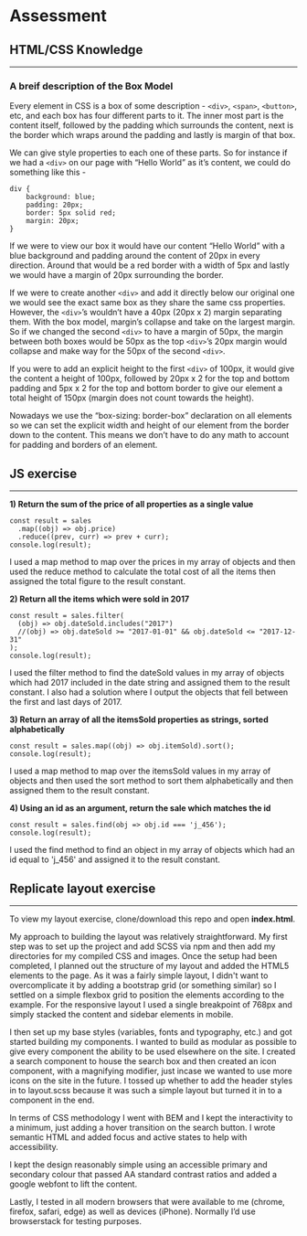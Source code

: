 # Assessment

## HTML/CSS Knowledge

---

### A breif description of the Box Model

Every element in CSS is a box of some description - `<div>`, `<span>`, `<button>`, etc, and each box has four different parts to it. The inner most part is the content itself, followed by the padding which surrounds the content, next is the border which wraps around the padding and lastly is margin of that box.

We can give style properties to each one of these parts. So for instance if we had a `<div>` on our page with “Hello World” as it’s content, we could do something like this -

```
div {
	background: blue;
	padding: 20px;
	border: 5px solid red;
	margin: 20px;
}
```

If we were to view our box it would have our content “Hello World” with a blue background and padding around the content of 20px in every direction. Around that would be a red border with a width of 5px and lastly we would have a margin of 20px surrounding the border.

If we were to create another `<div>` and add it directly below our original one we would see the exact same box as they share the same css properties. However, the `<div>`’s wouldn’t have a 40px (20px x 2) margin separating them. With the box model, margin’s collapse and take on the largest margin. So if we changed the second `<div>` to have a margin of 50px, the margin between both boxes would be 50px as the top `<div>`’s 20px margin would collapse and make way for the 50px of the second `<div>`.

If you were to add an explicit height to the first `<div>` of 100px, it would give the content a height of 100px, followed by 20px x 2 for the top and bottom padding and 5px x 2 for the top and bottom border to give our element a total height of 150px (margin does not count towards the height).

Nowadays we use the “box-sizing: border-box” declaration on all elements so we can set the explicit width and height of our element from the border down to the content. This means we don’t have to do any math to account for padding and borders of an element.

## JS exercise

---

**1) Return the sum of the price of all properties as a single value**

```
const result = sales
  .map((obj) => obj.price)
  .reduce((prev, curr) => prev + curr);
console.log(result);
```

I used a map method to map over the prices in my array of objects and then used the reduce method to calculate the total cost of all the items then assigned the total figure to the result constant.

**2) Return all the items which were sold in 2017**

```
const result = sales.filter(
  (obj) => obj.dateSold.includes("2017")
  //(obj) => obj.dateSold >= "2017-01-01" && obj.dateSold <= "2017-12-31"
);
console.log(result);
```

I used the filter method to find the dateSold values in my array of objects which had 2017 included in the date string and assigned them to the result constant.
I also had a solution where I output the objects that fell between the first and last days of 2017.

**3) Return an array of all the itemsSold properties as strings, sorted alphabetically**

```
const result = sales.map((obj) => obj.itemSold).sort();
console.log(result);
```

I used a map method to map over the itemsSold values in my array of objects and then used the sort method to sort them alphabetically and then assigned them to the result constant.

**4) Using an id as an argument, return the sale which matches the id**

```
const result = sales.find(obj => obj.id === 'j_456');
console.log(result);
```

I used the find method to find an object in my array of objects which had an id equal to 'j_456' and assigned it to the result constant.

## Replicate layout exercise

---

To view my layout exercise, clone/download this repo and open **index.html**.

My approach to building the layout was relatively straightforward. My first step was to set up the project and add SCSS via npm and then add my directories for my compiled CSS and images.
Once the setup had been completed, I planned out the structure of my layout and added the HTML5 elements to the page. As it was a fairly simple layout, I didn't want to overcomplicate it by adding a bootstrap grid (or something similar) so I settled on a simple flexbox grid to position the elements according to the example. For the responsive layout I used a single breakpoint of 768px and simply stacked the content and sidebar elements in mobile.

I then set up my base styles (variables, fonts and typography, etc.) and got started building my components. I wanted to build as modular as possible to give every component the ability to be used elsewhere on the site. I created a search component to house the search box and then created an icon component, with a magnifying modifier, just incase we wanted to use more icons on the site in the future.
I tossed up whether to add the header styles in to layout.scss because it was such a simple layout but turned it in to a component in the end.

In terms of CSS methodology I went with BEM and I kept the interactivity to a minimum, just adding a hover transition on the search button. I wrote semantic HTML and added focus and active states to help with accessibility.

I kept the design reasonably simple using an accessible primary and secondary colour that passed AA standard contrast ratios and added a google webfont to lift the content.

Lastly, I tested in all modern browsers that were available to me (chrome, firefox, safari, edge) as well as devices (iPhone). Normally I’d use browserstack for testing purposes.
